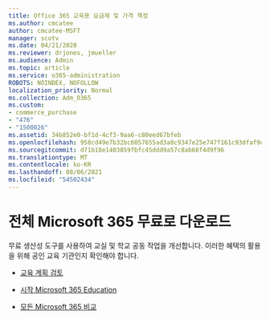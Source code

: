 ```yaml
---
title: Office 365 교육용 요금제 및 가격 책정
ms.author: cmcatee
author: cmcatee-MSFT
manager: scotv
ms.date: 04/21/2020
ms.reviewer: drjones, jmueller
ms.audience: Admin
ms.topic: article
ms.service: o365-administration
ROBOTS: NOINDEX, NOFOLLOW
localization_priority: Normal
ms.collection: Adm_O365
ms.custom:
- commerce_purchase
- "476"
- "1500026"
ms.assetid: 34b852e0-bf1d-4cf3-9aa6-c80eed67bfeb
ms.openlocfilehash: 958cd49e7b32bc6057655ad3a8c9347e25e747f161c93dfaf9e8e361d04f4fcc
ms.sourcegitcommit: d71b18e1403859fbfc45ddd9a57c8ab68f4d9f96
ms.translationtype: MT
ms.contentlocale: ko-KR
ms.lasthandoff: 08/06/2021
ms.locfileid: "54502434"
---
```

# <a name="get-microsoft-365-free-for-your-entire-school"></a>전체 Microsoft 365 무료로 다운로드

무료 생산성 도구를 사용하여 교실 및 학교 공동 작업을 개선합니다. 이러한 혜택의 활용을 위해 공인 교육 기관인지 확인해야 합니다.
  
- [교육 계획 검토](https://products.office.com/academic/compare-office-365-education-plans)

- [시작 Microsoft 365 Education](https://support.office.com/article/get-started-with-office-365-education-ab02abe5-a1ee-458c-b749-5b44416ccf14?wt.mc_id=o365_portal_mmaven&ui=en-US&rs=en-US&ad=US)

- [모든 Microsoft 365 비교](https://products.office.com/business/compare-more-office-365-for-business-plans)